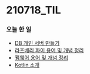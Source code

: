 # 210718_TIL

### 오늘 한 일

* [DB 개인 서버 만들기](https://blog.naver.com/vkfkdto0209/222435650363)
* [라즈베리 파이 용어 및 개념 정리](https://blog.naver.com/vkfkdto0209/222435665497)
* [펌웨어 용어 및 개념 정리](https://blog.naver.com/vkfkdto0209/222435672190)
* [Kotlin 소개](https://blog.naver.com/vkfkdto0209/222436457627)